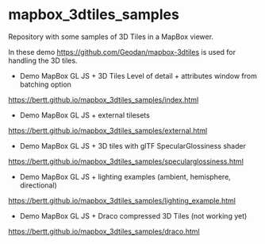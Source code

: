 # mapbox_3dtiles_samples

Repository with some samples of 3D Tiles in a MapBox viewer.

In these demo https://github.com/Geodan/mapbox-3dtiles is used for handling the 3D tiles.

- Demo MapBox GL JS + 3D Tiles Level of detail + attributes window from batching option

https://bertt.github.io/mapbox_3dtiles_samples/index.html

- Demo MapBox GL JS + external tilesets 

https://bertt.github.io/mapbox_3dtiles_samples/external.html

- Demo MapBox GL JS + 3D tiles with glTF SpecularGlossiness shader

https://bertt.github.io/mapbox_3dtiles_samples/specularglossiness.html

- Demo MapBox GL JS + lighting examples (ambient, hemisphere, directional) 

https://bertt.github.io/mapbox_3dtiles_samples/lighting_example.html

- Demo MapBox GL JS + Draco compressed 3D Tiles (not working yet)

https://bertt.github.io/mapbox_3dtiles_samples/draco.html
